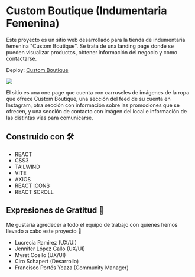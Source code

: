 # Custom Boutique (Indumentaria Femenina)

Este proyecto es un sitio web desarrollado para la tienda de indumentaria femenina "Custom Boutique". Se trata de una landing page donde se pueden visualizar productos, obtener información del negocio y como contactarse.

Deploy: [Custom Boutique](https://custom-boutique.netlify.app/)

![](https://media.giphy.com/media/v1.Y2lkPTc5MGI3NjExZTk2YThjMjg5ODdhNjU3MGY3MGU4ZDc0N2ZmNTBhYTcxMzU0NTJkOCZjdD1n/WXGpD7yY4e1lWgyvKo/giphy.gif)

El sitio es una one page que cuenta con carruseles de imágenes de la ropa que ofrece Custom Boutique, una sección del feed de su cuenta en Instagram, otra sección con información sobre las promociones que se ofrecen, y una sección de contacto con imágen del local e información de las distintas vías para comunicarse.

## Construido con 🛠️

* REACT
* CSS3
* TAILWIND
* VITE
* AXIOS
* REACT ICONS
* REACT SCROLL

## Expresiones de Gratitud 🎁

Me gustaría agredecer a todo el equipo de trabajo con quienes hemos llevado a cabo este proyecto :raised_hands:

* Lucrecia Ramirez (UX/UI)
* Jennifer López Gallo (UX/UI)
* Myret Coello (UX/UI)
* Ciro Schapert (Desarrollo)
* Francisco Portés Ycaza (Community Manager)
